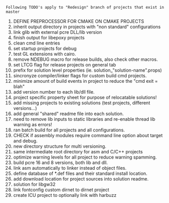 ```
Following TODO's apply to "Redesign" branch of projects that exist in master
```
1. DEFINE PREPROCESSOR FOR CMAKE ON CMAKE PROJECTS
2. inherit output directory in projects with "non standard" configurations
3. link glib with external pcre DLL/lib version
4. finish output for libepoxy projects
5. clean cmd line entries
6. set startup projects for debug
7. test GL extensions with cairo.
8. remove NDEBUG macro for release builds, also check other macros.
9. set LTCG flag for release projects on general tab
10. prefix for solution level properties (ie. solution_"solution-name".props)
11. sincronyze compiler/linker flags for custom build cmd projects.
12. minimize amount of build events in project to reduce the "cmd exit = blah"
13. add version number to each lib/dll file.
14. project specific property sheet for purpose of relocatable solutions!
15. add missing projects to existing solutions (test projects, different versions...)
15. add general "shared" readme file into each solution.
16. need to remove lib inputs to static libraries and re-enable thread lib warning as errors!
17. ran batch build for all projects and all configurations.
18. CHECK if assembly modules require command line option about target and debug.
19. new directory structure for multi versioning.
20. same intermediate root directory for asm and C/C++ projects
21. optimize warning levels for all project to reduce warning spamming.
22. build pcre 16 and 8 versions, both lib and dll.
23. link asm automatically to linker instead of object files.
24. define database of *.def files and their standard install location.
25. add download location for project sources into solution readme.
26. solution for libgw32
27. link fontconfig custom dirnet to dirnet project
28. create ICU project to optionally link with harbuzz